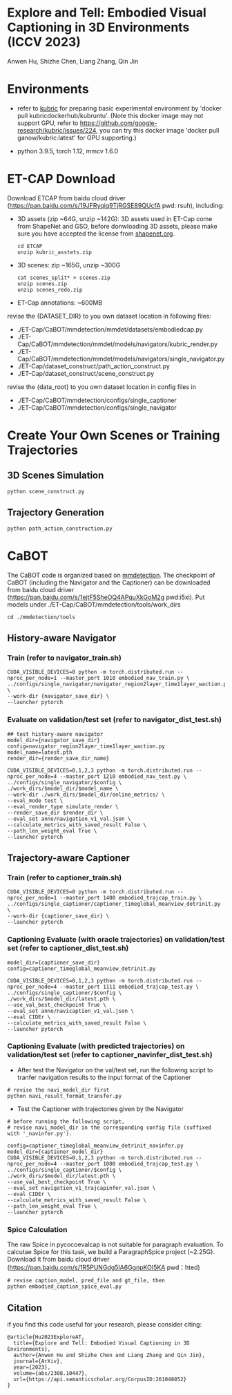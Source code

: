 # Explore and Tell: Embodied Visual Captioning in 3D Environments (ICCV 2023)
Anwen Hu, Shizhe Chen, Liang Zhang, Qin Jin

# Environments
- refer to [kubric](https://github.com/google-research/kubric) for preparing basic experimental environment by 'docker pull kubricdockerhub/kubruntu'. (Note this docker image may not support GPU, refer to https://github.com/google-research/kubric/issues/224, you can try this docker image 'docker pull ganow/kubric:latest' for GPU supporting.)

- python 3.9.5, torch 1.12, mmcv 1.6.0

# ET-CAP Download
Download ETCAP from baidu cloud driver (https://pan.baidu.com/s/19JFRyqiq9TjRGSE89QUcfA pwd: rsuh), including:
- 3D assets (zip ~64G, unzip ~142G): 3D assets used in ET-Cap come from ShapeNet and GSO, before donwloading 3D assets, please make sure you have accepted the license from [shapenet.org](https://shapenet.org/). 
    ```
    cd ETCAP
    unzip kubric_asstets.zip
    ```
- 3D scenes: zip ~165G, unzip ~300G
    ```
    cat scenes_split* > scenes.zip
    unzip scenes.zip
    unzip scenes_redo.zip
    ```
- ET-Cap annotations: ~600MB

revise the {DATASET_DIR} to you own dataset location in following files:
- ./ET-Cap/CaBOT/mmdetection/mmdet/datasets/embodiedcap.py
- ./ET-Cap/CaBOT/mmdetection/mmdet/models/navigators/kubric_render.py
- ./ET-Cap/CaBOT/mmdetection/mmdet/models/navigators/single_navigator.py
- ./ET-Cap/dataset_construct/path_action_construct.py
- ./ET-Cap/dataset_construct/scene_construct.py

revise the {data_root} to you own dataset location in config files in 
- ./ET-Cap/CaBOT/mmdetection/configs/single_captioner
- ./ET-Cap/CaBOT/mmdetection/configs/single_navigator

# Create Your Own Scenes or Training Trajectories
## 3D Scenes Simulation
```
python scene_construct.py
```

## Trajectory Generation
```
python path_action_construction.py
```

# CaBOT
The CaBOT code is organized based on [mmdetection](https://github.com/open-mmlab/mmdetection). The checkpoint of CaBOT (including the Navigator and the Captioner) can be downloaded from baidu cloud driver (https://pan.baidu.com/s/1ejtF5SheOQ4APquXkGoM2g pwd:i5xi). Put models under ./ET-Cap/CaBOT/mmdetection/tools/work_dirs

```
cd ./mmdetection/tools
```
## History-aware Navigator
### Train (refer to navigator_train.sh)
```
CUDA_VISIBLE_DEVICES=0 python -m torch.distributed.run --nproc_per_node=1 --master_port 1010 embodied_nav_train.py \
../configs/single_navigator/navigator_region2layer_time1layer_waction.py \
--work-dir {navigator_save_dir} \
--launcher pytorch
```

### Evaluate on validation/test set (refer to navigator_dist_test.sh)
```
## test history-aware navigator
model_dir={navigator_save_dir}
config=navigator_region2layer_time1layer_waction.py
model_name=latest.pth
render_dir={render_save_dir_name}

CUDA_VISIBLE_DEVICES=0,1,2,3 python -m torch.distributed.run --nproc_per_node=4 --master_port 1210 embodied_nav_test.py \
../configs/single_navigator/$config \
./work_dirs/$model_dir/$model_name \
--work-dir ./work_dirs/$model_dir/online_metrics/ \
--eval_mode test \
--eval_render_type simulate_render \
--render_save_dir $render_dir \
--eval_set anno/navigation_v1_val.json \
--calculate_metrics_with_saved_result False \
--path_len_weight_eval True \
--launcher pytorch
```

## Trajectory-aware Captioner
### Train (refer to captioner_train.sh)
```
CUDA_VISIBLE_DEVICES=0 python -m torch.distributed.run --nproc_per_node=1 --master_port 1400 embodied_trajcap_train.py \
../configs/single_captioner/captioner_timeglobal_meanview_detrinit.py \
--work-dir {captioner_save_dir} \
--launcher pytorch
```

### Captioning Evaluate (with oracle trajectories) on validation/test set (refer to captioner_dist_test.sh)
```
model_dir={captioner_save_dir}
config=captioner_timeglobal_meanview_detrinit.py

CUDA_VISIBLE_DEVICES=0,1,2,3 python -m torch.distributed.run --nproc_per_node=4 --master_port 1111 embodied_trajcap_test.py \
../configs/single_captioner/$config \
./work_dirs/$model_dir/latest.pth \
--use_val_best_checkpoint True \
--eval_set anno/navicaption_v1_val.json \
--eval CIDEr \
--calculate_metrics_with_saved_result False \
--launcher pytorch
```

### Captioning Evaluate (with predicted trajectories) on validation/test set (refer to captioner_navinfer_dist_test.sh)
- After test the Navigator on the val/test set, run the following script to tranfer navigation results to the input format of the Captioner
```
# revise the navi_model_dir first
python navi_result_format_transfer.py
```
- Test the Captioner with trajectories given by the Navigator
```
# before running the following script, 
# revise navi_model_dir in the corresponding config file (suffixed with '_navinfer.py'). 

config=captioner_timeglobal_meanview_detrinit_navinfer.py
model_dir={captioner_model_dir}
CUDA_VISIBLE_DEVICES=0,1,2,3 python -m torch.distributed.run --nproc_per_node=4 --master_port 1000 embodied_trajcap_test.py \
../configs/single_captioner/$config \
./work_dirs/$model_dir/latest.pth \
--use_val_best_checkpoint True \
--eval_set navigation_v1_trajcapinfer_val.json \
--eval CIDEr \
--calculate_metrics_with_saved_result False \
--path_len_weight_eval True \
--launcher pytorch
```

### Spice Calculation
The raw Spice in pycocoevalcap is not suitable for paragraph evaluation. To calcutae Spice for this task, we build a ParagraphSpice project (~2.25G). Download it from baidu cloud driver (https://pan.baidu.com/s/1R5PUNGdg5IA6GgnpKOI5KA pwd：hted)
```
# revise caption_model, pred_file and gt_file, then
python embodied_caption_spice_eval.py
```


## Citation
if you find this code useful for your research, please consider citing:
```
@article{Hu2023ExploreAT,
  title={Explore and Tell: Embodied Visual Captioning in 3D Environments},
  author={Anwen Hu and Shizhe Chen and Liang Zhang and Qin Jin},
  journal={ArXiv},
  year={2023},
  volume={abs/2308.10447},
  url={https://api.semanticscholar.org/CorpusID:261048852}
}
```




